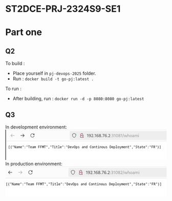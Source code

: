 # ST2DCE-PRJ-2324S9-SE1

# Part one
## Q2
To build :
- Place yourself in `pj-devops-2025` folder.
- Run : `docker build -t go-pj:latest .`

To run : 
- After building, run : `docker run -d -p 8080:8080 go-pj:latest`

## Q3
In development environment:  
![Part 1 Q3 Dev.PNG](img%2FPart%201%20Q3%20Dev.PNG)
In production environment:
![Part 1 Q3 Prod.PNG](img%2FPart%201%20Q3%20Prod.PNG)
